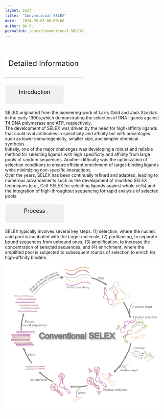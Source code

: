 ```yaml
---
layout: post
title:  "Conventional SELEX"
date:   2024-05-08 00:00:00
author: Bo Fu
permalink: /docs/Conventional-SELEX/
---
```

<html>
<head>
  <title>横向排列的点击按钮</title>
  <style>
    /* 按钮容器样式 */
    .button-container {
      display: flex;
      justify-content: left;
      align-items: center;
      height: 50px;
    }
    /* 按钮样式 */
    .button {
      display: block;
      padding: 10px;
      font-size:24px;
      margin-right: 10px;
      text-align: center;
      background-color: #ffffff;
      color: #520049;
      text-decoration: none;
      border: 1px solid #520049;
      border-radius: 5px;
    }
    /* 鼠标悬停样式 */
    .button:hover {
      background-color: #c9c5c5;
      cursor: pointer;
    }
  </style>
</head>
</html>

<html lang="zh-cn">
<head>
<meta charset="utf-8"> 
<style>
  .header_box {
     display: block;
      padding: 10px;
      font-size:24px;
      margin-right: 10px;
      text-align: center;
      background-color: #efefef;
      color: #000000;
      text-decoration: none;
      border: 1px solid #c9c5c5;
      border-radius: 5px;
      width:225px;
	    height:50px;
  }
  .header_boxx4 {
    display: block;
      padding: 10px;
      font-size:24px;
      margin-right: 10px;
      text-align: left;
      background-color: #ffffff;
      text-decoration: none;
      border-radius: 1px;
      width:230px;
	    height:50px;
      border-width: 1px 1px 2px 1px;
      border-style: solid solid solid solid;
      border-color:#ffffff #ffffff #ccc #ffffff;
  }
  .blowheader_box{
    display: block;
      padding: 10px;
      font-size:18px;
      margin-right: 10px;
      text-align: center;
      background-color: #efefef;
      color: #000000;
      text-decoration: none;
      border: 1px solid #ffffff;
      border-radius: 5px;
      width:170px;
	    height:40px;
  }
  .box_style{
    background: #ffffff;
  }
  blockquote {
  margin: 0 0 0px;
  }
</style>
</head>
<p><br /></p>


<p class="header_boxx4" id="Structure">Detailed Information</p>
<p class="blowheader_box">Introduction</p>
<font>SELEX originated from the pioneering work of Larry Gold and Jack Szostak in the early 1990s,which demonstrating the selection of RNA ligands against T4 DNA polymerase and ATP, respectively.<br>
The development of SELEX was driven by the need for high-affinity ligands that could rival antibodies in specificity and affinity but with advantages such as lower immunogenicity, smaller size, and simpler chemical synthesis.<br>
Initially, one of the major challenges was developing a robust and reliable method for selecting ligands with high specificity and affinity from large pools of random sequences. Another difficulty was the optimization of selection conditions to ensure efficient enrichment of target-binding ligands while minimizing non-specific interactions.<br>
Over the years, SELEX has been continually refined and adapted, leading to numerous advancements such as the development of modified SELEX techniques (e.g., Cell-SELEX for selecting ligands against whole cells) and the integration of high-throughput sequencing for rapid analysis of selected pools.
</font>
<br>

<p class="blowheader_box">Process</p>             
<font >SELEX typically involves several key steps: (1) selection, where the nucleic acid pool is incubated with the target molecule, (2) partitioning, to separate bound sequences from unbound ones, (3) amplification, to increase the concentration of selected sequences, and (4) enrichment, where the amplified pool is subjected to subsequent rounds of selection to enrich for high-affinity binders.</font>
<img src="/images/SELEX/Conventional-SELEX.svg" alt="drawing" style="width:800px;display:block;margin:0 auto;border-radius:0;" class="img-responsive">
<div style="display: flex; justify-content: center;">   
</div>